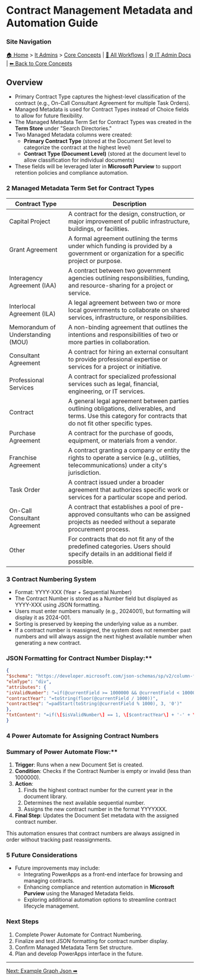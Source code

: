 <!-- description: Documentation about Contract Management Metadata and Automation Guide for Your Organization. -->

# Contract Management Metadata and Automation Guide

### Site Navigation
[🏠 Home](../../README.md) > [It Admins](../README.md) > [Core Concepts](README.md) | [📂 All Workflows](../../users/users.md) | [⚙ IT Admin Docs](../../it-admins/README.md) | [⬅ Back to Core Concepts](README.md)

## Overview
- Primary Contract Type captures the highest-level classification of the contract (e.g., On-Call Consultant Agreement for multiple Task Orders).
- Managed Metadata is used for Contract Types instead of Choice fields to allow for future flexibility.
- The Managed Metadata Term Set for Contract Types was created in the **Term Store** under "Search Directories."
- Two Managed Metadata columns were created:
  - **Primary Contract Type** (stored at the Document Set level to categorize the contract at the highest level)
  - **Contract Type (Document Level)** (stored at the document level to allow classification for individual documents)
- These fields will be leveraged later in **Microsoft Purview** to support retention policies and compliance automation.

### **2 Managed Metadata Term Set for Contract Types**

| **Contract Type** | **Description** |
| --- | --- |
| Capital Project | A contract for the design, construction, or major improvement of public infrastructure, buildings, or facilities. |
| Grant Agreement | A formal agreement outlining the terms under which funding is provided by a government or organization for a specific project or purpose. |
| Interagency Agreement (IAA) | A contract between two government agencies outlining responsibilities, funding, and resource-sharing for a project or service. |
| Interlocal Agreement (ILA) | A legal agreement between two or more local governments to collaborate on shared services, infrastructure, or responsibilities. |
| Memorandum of Understanding (MOU) | A non-binding agreement that outlines the intentions and responsibilities of two or more parties in collaboration. |
| Consultant Agreement | A contract for hiring an external consultant to provide professional expertise or services for a project or initiative. |
| Professional Services | A contract for specialized professional services such as legal, financial, engineering, or IT services. |
| Contract | A general legal agreement between parties outlining obligations, deliverables, and terms. Use this category for contracts that do not fit other specific types. |
| Purchase Agreement | A contract for the purchase of goods, equipment, or materials from a vendor. |
| Franchise Agreement | A contract granting a company or entity the rights to operate a service (e.g., utilities, telecommunications) under a city's jurisdiction. |
| Task Order | A contract issued under a broader agreement that authorizes specific work or services for a particular scope and period. |
| On-Call Consultant Agreement | A contract that establishes a pool of pre-approved consultants who can be assigned projects as needed without a separate procurement process. |
| Other | For contracts that do not fit any of the predefined categories. Users should specify details in an additional field if possible. |

### **3 Contract Numbering System**

- Format: YYYY-XXX (Year + Sequential Number)
- The Contract Number is stored as a Number field but displayed as YYYY-XXX using JSON formatting.
- Users must enter numbers manually (e.g., 2024001), but formatting will display it as 2024-001.
- Sorting is preserved by keeping the underlying value as a number.
- If a contract number is reassigned, the system does not remember past numbers and will always assign the next highest available number when generating a new contract.

### JSON Formatting for Contract Number Display:**
```json
{  
"$schema": "https://developer.microsoft.com/json-schemas/sp/v2/column-formatting.schema.json",  
"elmType": "div",  
"attributes": {  
"isValidNumber": "=if(@currentField >= 1000000 && @currentField < 10000000, 1, 0)",  
"contractYear": "=toString(floor(@currentField / 1000))",  
"contractSeq": "=padStart(toString(@currentField % 1000), 3, '0')"  
},  
"txtContent": "=if(\[$isValidNumber\] == 1, \[$contractYear\] + '-' + \[$contractSeq\], 'No Contract Number Assigned')"  
}
```
### **4 Power Automate for Assigning Contract Numbers**

### Summary of Power Automate Flow:**

1. **Trigger**: Runs when a new Document Set is created.
2. **Condition**: Checks if the Contract Number is empty or invalid (less than 1000000).
3. **Action**:
    1. Finds the highest contract number for the current year in the document library.
    2. Determines the next available sequential number.
    3. Assigns the new contract number in the format YYYYXXX.
4. **Final Step**: Updates the Document Set metadata with the assigned contract number.

This automation ensures that contract numbers are always assigned in order without tracking past reassignments.

### **5 Future Considerations**

- Future improvements may include:
  - Integrating PowerApps as a front-end interface for browsing and managing contracts.
  - Enhancing compliance and retention automation in **Microsoft Purview** using the Managed Metadata fields.
  - Exploring additional automation options to streamline contract lifecycle management.

### **Next Steps**

1. Complete Power Automate for Contract Numbering.
2. Finalize and test JSON formatting for contract number display.
3. Confirm Managed Metadata Term Set structure.
4. Plan and develop PowerApps interface in the future.

---

[Next: Example Graph Json ➡](example-graph-json.md)